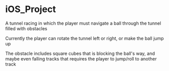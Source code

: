 # iOS_Project

A tunnel racing in which the player must navigate a ball through the tunnel filled with obstacles

Currently the player can rotate the tunnel left or right, or make the ball jump up

The obstacle includes square cubes that is blocking the ball's way, and maybe even falling tracks that requires the player to jump/roll to another track

